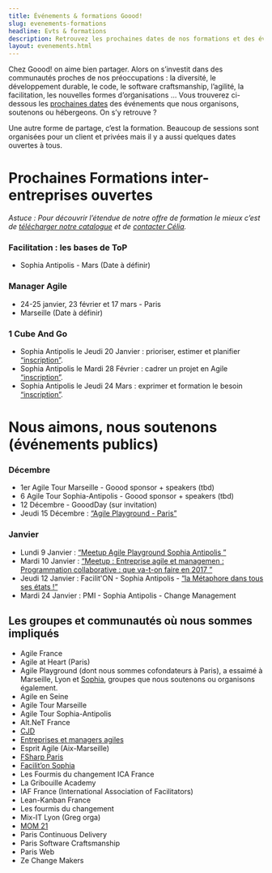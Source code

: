 ```yaml
---
title: Événements & formations Goood!
slug: evenements-formations
headline: Evts & formations
description: Retrouvez les prochaines dates de nos formations et des événements ouverts au public où vous pouvez nous rencontrer.
layout: evenements.html
---
```

Chez Goood! on aime bien partager. Alors on s’investit dans des communautés proches de nos préoccupations : la diversité, le développement durable, le code, le software craftsmanship, l’agilité, la facilitation, les nouvelles formes d’organisations …
Vous trouverez ci-dessous les [prochaines dates](#prochaines-dates) des événements que nous organisons, soutenons ou hébergeons. On s’y retrouve ?

Une autre forme de partage, c’est la formation. Beaucoup de sessions sont organisées pour un client et privées mais il y a aussi quelques dates ouvertes à tous. 

# Prochaines Formations inter-entreprises ouvertes #

*Astuce : Pour découvrir l’étendue de notre offre de formation le mieux c’est de [télécharger notre catalogue](http://www.goood.pro/files/catalogue-formations-goood.pdf) et de [contacter Célia](formation@goood.pro).* 

### Facilitation : les bases de ToP ###
* Sophia Antipolis - Mars (Date à définir)

### Manager Agile ###
* 24-25 janvier, 23 février et 17 mars - Paris 
* Marseille (Date à définir)

### 1 Cube And Go ###
* Sophia Antipolis le Jeudi 20 Janvier : prioriser, estimer et planifier [“inscription”](https://yurplan.com/event/1-CUBE-GO-PRIORISER-ESTIMER-ET-PLANIFIER-SOPHIA-ANTIPOLIS/12819).  
* Sophia Antipolis le Mardi 28 Février : cadrer un projet en Agile [“inscription”](https://yurplan.com/event/1-CUBE-GO-CADRER-UN-PROJET-EN-AGILE-SOPHIA-ANTIPOLIS/13118).
* Sophia Antipolis le Jeudi 24 Mars : exprimer et formation le besoin [“inscription”](https://yurplan.com/event/1-CUBE-GO-EXPRIMER-ET-FORMALISER-LE-BESOIN-SOPHIA-ANTIPOLIS/13119).

<a name="prochaines-dates"></a>
# Nous aimons, nous soutenons (événements publics) #

### Décembre ###
* 1er Agile Tour Marseille - Goood sponsor + speakers (tbd)
* 6 Agile Tour Sophia-Antipolis - Goood sponsor + speakers (tbd)
* 12 Décembre - GooodDay (sur invitation)
* Jeudi 15 Décembre : [“Agile Playground - Paris”](https://www.meetup.com/fr-FR/Agile-Play-Ground/events/235914334)

### Janvier ###
* Lundi 9 Janvier : [“Meetup Agile Playground Sophia Antipolis ”](https://www.meetup.com/fr-FR/Agile-Play-Ground/events/236211472/)
* Mardi 10 Janvier :  [“Meetup : Entreprise agile et managemen : Programmation collaborative : que va-t-on faire en 2017  ”](https://www.meetup.com/fr-FR/entreprise-agile/events/235753823/)
* Jeudi 12 Janvier : Facilit'ON - Sophia Antipolis - [“la Métaphore dans tous ses états !”](https://www.meetup.com/fr-FR/FacilitON/events/236077421/)
* Mardi 24 Janvier : PMI - Sophia Antipolis - Change Management 

## Les groupes et communautés où nous sommes impliqués ##
* Agile France 
* Agile at Heart (Paris)
* Agile Playground (dont nous sommes cofondateurs à Paris), a essaimé à Marseille, Lyon et [Sophia](http://www.meetup.com/Agile-Play-Ground/), groupes que nous soutenons ou organisons également.
* Agile en Seine
* Agile Tour Marseille
* Agile Tour Sophia-Antipolis
* Alt.NeT France
* [CJD](http://www.cjd.net)
* [Entreprises et managers agiles](http://www.meetup.com/fr-FR/entreprise-agile/)
* Esprit Agile (Aix-Marseille)
* [FSharp Paris](https://fsharpparis.github.io/)
* [Facilit’on Sophia](http://www.meetup.com/FacilitON/)  
* Les Fourmis du changement ICA France
* La Gribouille Academy
* IAF France (International Association of Facilitators)
* Lean-Kanban France
* Les fourmis du changement
* Mix-IT Lyon (Greg orga)
* [MOM 21](http://www.mom21.org/)
* Paris Continuous Delivery 
* Paris Software Craftsmanship
* Paris Web
* Ze Change Makers
